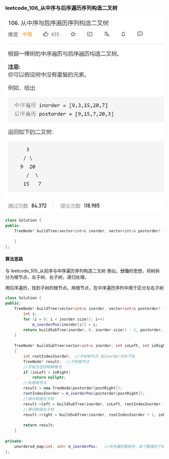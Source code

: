 ### leetcode_106_从中序与后序遍历序列构造二叉树

![image-20210114114727567](leetcode_106_medium_从中序与后序遍历序列构造二叉树.assets/image-20210114114727567.png)

```c++
class Solution {
public:
    TreeNode* buildTree(vector<int>& inorder, vector<int>& postorder) {
        
    }
};
```

#### 算法思路

与 leetcode_105_从前序与中序遍历序列构造二叉树 类似。**分治**的思想，将树拆分为根节点、左子树、右子树，递归处理。

用后序遍历，找到子树的根节点。用根节点，在中序遍历序列中用于区分左右子树

```c++
class Solution {
public:
	TreeNode* buildTree(vector<int>& inorder, vector<int>& postorder) {
		int i;
		for (i = 0; i < inorder.size(); i++)
			m_inorderPos[inorder[i]] = i;
		return buildSubTree(inorder, 0, inorder.size() - 1, postorder, 0, postorder.size() - 1);
	}

	TreeNode* buildSubTree(vector<int>& inorder, int inLeft, int inRight, vector<int>& postorder, int postLeft, int postRight)
	{
		int rootIndexInorder;  //子树根节点 在inorder中的下标
		TreeNode* result;  //子树根节点
		//子树为空的特殊情况
		if (inLeft > inRight)
			return nullptr;
		//处理根节点
		result = new TreeNode(postorder[postRight]);
		rootIndexInorder = m_inorderPos[postorder[postRight]];
		//递归构造左子树
		result->left = buildSubTree(inorder, inLeft, rootIndexInorder - 1, postorder, postLeft, postLeft + rootIndexInorder - inLeft - 1);
		//递归构造右子树
		result->right = buildSubTree(inorder, rootIndexInorder + 1, inRight, postorder, postRight - inRight + rootIndexInorder, postRight - 1);
		
		return result;
	}

private:
	unordered_map<int, int> m_inorderPos;   //中序遍历数组中，各个数值的下标
};
```

